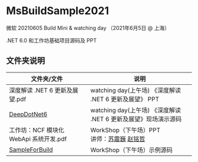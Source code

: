 # MsBuildSample2021
微软 20210605 Build Mini &amp; watching day （2021年6月5日 @ 上海）


.NET 6.0 和工作坊基础项目源码及 PPT

## 文件夹说明
文件夹/文件 | 说明
---|---
深度解读 .NET 6 更新及展望.pdf | watching day(上午场) 《深度解读 .NET 6 更新及展望》 PPT
[DeepDotNet6](DeepDotNet6/) | watching day(上午场) 《深度解读 .NET 6 更新及展望》现场演示源码
工作坊：NCF 模块化 WebApi 系统开发.pdf | WorkShop（下午场）PPT <br> 讲师：[苏震巍](https://github.com/JeffreySu) [赵铭哲](https://github.com/zhao365845726)
[SampleForBuild](SampleForBuild/) | WorkShop（下午场）示例源码
